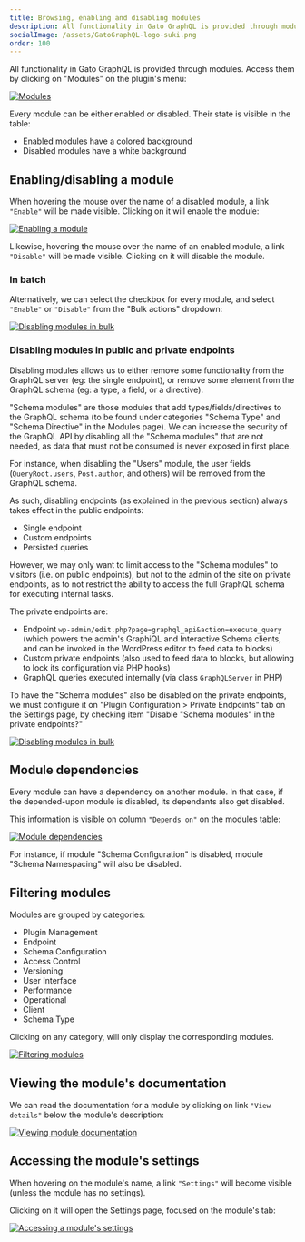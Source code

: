 ```yaml
---
title: Browsing, enabling and disabling modules
description: All functionality in Gato GraphQL is provided through modules, and these can be enabled and disabled.
socialImage: /assets/GatoGraphQL-logo-suki.png
order: 100
---
```


All functionality in Gato GraphQL is provided through modules. Access them by clicking on "Modules" on the plugin's menu:

<a href="/assets/guides/downstream/modules.png" target="_blank">![Modules](/assets/guides/downstream/modules.png "Modules")</a>

Every module can be either enabled or disabled. Their state is visible in the table:

- Enabled modules have a colored background
- Disabled modules have a white background

## Enabling/disabling a module

When hovering the mouse over the name of a disabled module, a link `"Enable"` will be made visible. Clicking on it will enable the module:

<a href="/assets/guides/downstream/enabling-module.gif" target="_blank">![Enabling a module](/assets/guides/downstream/enabling-module.gif "Enabling a module")</a>

Likewise, hovering the mouse over the name of an enabled module, a link `"Disable"` will be made visible. Clicking on it will disable the module.

### In batch

Alternatively, we can select the checkbox for every module, and select `"Enable"` or `"Disable"` from the "Bulk actions" dropdown:

<a href="/assets/guides/downstream/disabling-modules-in-bulk.gif" target="_blank">![Disabling modules in bulk](/assets/guides/downstream/disabling-modules-in-bulk.gif "Disabling modules in bulk")</a>

### Disabling modules in public and private endpoints

Disabling modules allows us to either remove some functionality from the GraphQL server (eg: the single endpoint), or remove some element from the GraphQL schema (eg: a type, a field, or a directive).

"Schema modules" are those modules that add types/fields/directives to the GraphQL schema (to be found under categories "Schema Type" and "Schema Directive" in the Modules page). We can increase the security of the GraphQL API by disabling all the "Schema modules" that are not needed, as data that must not be consumed is never exposed in first place.

For instance, when disabling the "Users" module, the user fields (`QueryRoot.users`, `Post.author`, and others) will be removed from the GraphQL schema.

As such, disabling endpoints (as explained in the previous section) always takes effect in the public endpoints:

- Single endpoint
- Custom endpoints
- Persisted queries

However, we may only want to limit access to the "Schema modules" to visitors (i.e. on public endpoints), but not to the admin of the site on private endpoints, as to not restrict the ability to access the full GraphQL schema for executing internal tasks.

The private endpoints are:

- Endpoint `wp-admin/edit.php?page=graphql_api&action=execute_query` (which powers the admin's GraphiQL and Interactive Schema clients, and can be invoked in the WordPress editor to feed data to blocks)
- Custom private endpoints (also used to feed data to blocks, but allowing to lock its configuration via PHP hooks)
- GraphQL queries executed internally (via class `GraphQLServer` in PHP)

To have the "Schema modules" also be disabled on the private endpoints, we must configure it on "Plugin Configuration > Private Endpoints" tab on the Settings page, by checking item "Disable "Schema modules" in the private endpoints?"

<a href="/assets/guides/downstream/disabling-modules-in-private-endpoints.png" target="_blank">![Disabling modules in bulk](/assets/guides/downstream/disabling-modules-in-private-endpoints.png "Disabling modules in bulk")</a>

## Module dependencies

Every module can have a dependency on another module. In that case, if the depended-upon module is disabled, its dependants also get disabled.

This information is visible on column `"Depends on"` on the modules table:

<a href="/assets/guides/downstream/module-dependencies.png" target="_blank">![Module dependencies](/assets/guides/downstream/module-dependencies.png "Module dependencies")</a>

For instance, if module "Schema Configuration" is disabled, module "Schema Namespacing" will also be disabled.

## Filtering modules

Modules are grouped by categories:

- Plugin Management
- Endpoint
- Schema Configuration
- Access Control
- Versioning
- User Interface
- Performance
- Operational
- Client
- Schema Type 

Clicking on any category, will only display the corresponding modules.

<a href="/assets/guides/downstream/filtering-modules.gif" target="_blank">![Filtering modules](/assets/guides/downstream/filtering-modules.gif "Filtering modules")</a>

## Viewing the module's documentation

We can read the documentation for a module by clicking on link `"View details"` below the module's description:

<a href="/assets/guides/downstream/viewing-module-documentation.gif" target="_blank">![Viewing module documentation](/assets/guides/downstream/viewing-module-documentation.gif "Viewing module documentation")</a>

## Accessing the module's settings

When hovering on the module's name, a link `"Settings"` will become visible (unless the module has no settings).

Clicking on it will open the Settings page, focused on the module's tab:

<a href="/assets/guides/downstream/accessing-module-settings.gif" target="_blank">![Accessing a module's settings](/assets/guides/downstream/accessing-module-settings.gif "Accessing a module's settings")</a>
